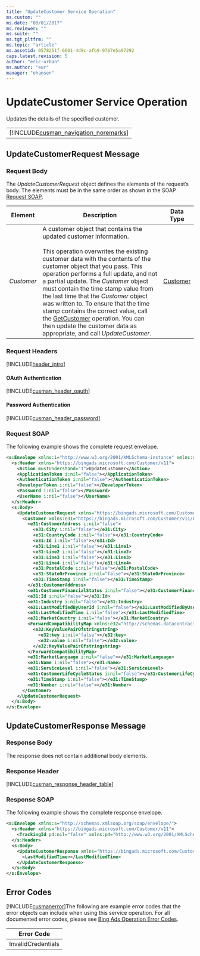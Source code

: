 ```yaml
---
title: "UpdateCustomer Service Operation"
ms.custom: ""
ms.date: "08/01/2017"
ms.reviewer: ""
ms.suite: ""
ms.tgt_pltfrm: ""
ms.topic: "article"
ms.assetid: 0578251f-6601-4d9c-afb9-9767e5a97292
caps.latest.revision: 5
author: "eric-urban"
ms.author: "eur"
manager: "ehansen"
---
```

# UpdateCustomer Service Operation
Updates the details of the specified customer.

||
|-|
|[!INCLUDE[cusman_navigation_noremarks](../customer-api/includes/cusman-navigation-noremarks.md)]|

## <a name="request"></a>UpdateCustomerRequest Message

### Request Body
The *UpdateCustomerRequest* object defines the elements of the request’s body. The elements must be in the same order as shown in the SOAP [Request SOAP](#request_soap).

|Element|Description|Data Type|
|-----------|---------------|-------------|
|*Customer*|A customer object that contains the updated customer information.<br /><br />This operation overwrites the existing customer data with the contents of the customer object that you pass. This operation performs a full update, and not a partial update. The *Customer* object must contain the time stamp value from the last time that the *Customer* object was written to. To ensure that the time stamp contains the correct value, call the [GetCustomer](../customer-api/getcustomer-service-operation.md) operation. You can then update the customer data as appropriate, and call *UpdateCustomer*.|[Customer](../customer-api/customer-data-object.md)|

### Request Headers
[!INCLUDE[header_intro](../customer-api/includes/header-intro.md)]
#### OAuth Authentication
[!INCLUDE[cusman_header_oauth](../customer-api/includes/cusman-header-oauth.md)]
#### Password Authentication
[!INCLUDE[cusman_header_password](../customer-api/includes/cusman-header-password.md)]
### <a name="request_soap"></a>Request SOAP
The following example shows the complete request envelope.

```xml
<s:Envelope xmlns:i="http://www.w3.org/2001/XMLSchema-instance" xmlns:s="http://schemas.xmlsoap.org/soap/envelope/">
  <s:Header xmlns="https://bingads.microsoft.com/Customer/v11">
    <Action mustUnderstand="1">UpdateCustomer</Action>
    <ApplicationToken i:nil="false"></ApplicationToken>
    <AuthenticationToken i:nil="false"></AuthenticationToken>
    <DeveloperToken i:nil="false"></DeveloperToken>
    <Password i:nil="false"></Password>
    <UserName i:nil="false"></UserName>
  </s:Header>
  <s:Body>
    <UpdateCustomerRequest xmlns="https://bingads.microsoft.com/Customer/v11">
      <Customer xmlns:e31="https://bingads.microsoft.com/Customer/v11/Entities" i:nil="false">
        <e31:CustomerAddress i:nil="false">
          <e31:City i:nil="false"></e31:City>
          <e31:CountryCode i:nil="false"></e31:CountryCode>
          <e31:Id i:nil="false"></e31:Id>
          <e31:Line1 i:nil="false"></e31:Line1>
          <e31:Line2 i:nil="false"></e31:Line2>
          <e31:Line3 i:nil="false"></e31:Line3>
          <e31:Line4 i:nil="false"></e31:Line4>
          <e31:PostalCode i:nil="false"></e31:PostalCode>
          <e31:StateOrProvince i:nil="false"></e31:StateOrProvince>
          <e31:TimeStamp i:nil="false"></e31:TimeStamp>
        </e31:CustomerAddress>
        <e31:CustomerFinancialStatus i:nil="false"></e31:CustomerFinancialStatus>
        <e31:Id i:nil="false"></e31:Id>
        <e31:Industry i:nil="false"></e31:Industry>
        <e31:LastModifiedByUserId i:nil="false"></e31:LastModifiedByUserId>
        <e31:LastModifiedTime i:nil="false"></e31:LastModifiedTime>
        <e31:MarketCountry i:nil="false"></e31:MarketCountry>
        <ForwardCompatibilityMap xmlns:e32="http://schemas.datacontract.org/2004/07/System.Collections.Generic" i:nil="false">
          <e32:KeyValuePairOfstringstring>
            <e32:key i:nil="false"></e32:key>
            <e32:value i:nil="false"></e32:value>
          </e32:KeyValuePairOfstringstring>
        </ForwardCompatibilityMap>
        <e31:MarketLanguage i:nil="false"></e31:MarketLanguage>
        <e31:Name i:nil="false"></e31:Name>
        <e31:ServiceLevel i:nil="false"></e31:ServiceLevel>
        <e31:CustomerLifeCycleStatus i:nil="false"></e31:CustomerLifeCycleStatus>
        <e31:TimeStamp i:nil="false"></e31:TimeStamp>
        <e31:Number i:nil="false"></e31:Number>
      </Customer>
    </UpdateCustomerRequest>
  </s:Body>
</s:Envelope>
```

## <a name="response"></a>UpdateCustomerResponse Message

### <a name="Body_Elements"></a>Response Body
The response does not contain additional body elements.

### <a name="Header_Elements"></a>Response Header
[!INCLUDE[cusman_response_header_table](../customer-api/includes/cusman-response-header-table.md)]
### Response SOAP
The following example shows the complete response envelope.

```xml
<s:Envelope xmlns:s="http://schemas.xmlsoap.org/soap/envelope/">
  <s:Header xmlns="https://bingads.microsoft.com/Customer/v11">
    <TrackingId p4:nil="false" xmlns:p4="http://www.w3.org/2001/XMLSchema-instance"></TrackingId>
  </s:Header>
  <s:Body>
    <UpdateCustomerResponse xmlns="https://bingads.microsoft.com/Customer/v11">
      <LastModifiedTime></LastModifiedTime>
    </UpdateCustomerResponse>
  </s:Body>
</s:Envelope>
```

## <a name="errors"></a>Error Codes
[!INCLUDE[cusmanerror](../customer-api/includes/cusmanerror.md)]The following are example  error codes that the error objects can include when using this service operation. For all documented error codes, please see [Bing Ads Operation Error Codes](http://go.microsoft.com/fwlink/?LinkId=511884).

|Error Code|
|--------------|
|InvalidCredentials|

